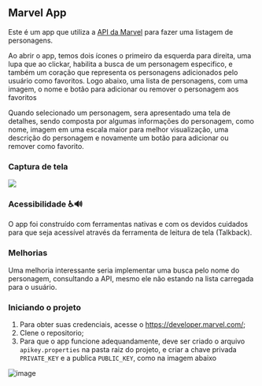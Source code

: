 ## Marvel App

Este é um app que utiliza a [API da Marvel](https://developer.marvel.com/docs#!/public/getCreatorCollection_get_0) para fazer uma listagem de personagens.

Ao abrir o app, temos dois ícones o primeiro da esquerda para direita, uma lupa que ao clickar, habilita a busca de um personagem especifico, e também um coração que representa os personagens adicionados pelo usuário como favoritos.
Logo abaixo, uma lista de personagens, com uma imagem, o nome e botão para adicionar ou remover o personagem aos favoritos

Quando selecionado um personagem, sera apresentado uma tela de detalhes, sendo composta por algumas informações do personagem, como nome, imagem em uma escala maior para melhor visualização, uma descrição do personagem e novamente um botão para adicionar ou remover como favorito. 

### Captura de tela
![](https://user-images.githubusercontent.com/40353202/192664444-f43361e6-7e0a-4c3b-8a0e-6b06e302f505.png)

### Acessibilidade ♿️🔊
O app foi construído com ferramentas nativas e com os devidos cuidados para que seja acessível através da ferramenta de leitura de tela (Talkback).

### Melhorias

Uma melhoria interessante seria implementar uma busca pelo nome do personagem, consultando a API, mesmo ele não estando na lista carregada para o usuário.

### Iniciando o projeto

1. Para obter suas credenciais, acesse o https://developer.marvel.com/;
2. Clene o repositorio;
3. Para que o app funcione adequandamente, deve ser criado o arquivo `apikey.properties` na pasta raiz do projeto, e criar a chave privada `PRIVATE_KEY` e a publica `PUBLIC_KEY`, como na imagem abaixo 


![image](https://user-images.githubusercontent.com/40353202/192672548-0315d210-0d83-4a8f-a650-70034e56e415.png)
